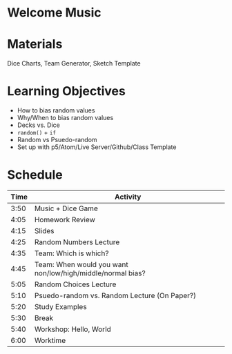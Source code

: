 # Welcome Music

# Materials
Dice Charts, Team Generator, Sketch Template

# Learning Objectives
- How to bias random values
- Why/When to bias random values
- Decks vs. Dice
- `random()` + `if`
- Random vs Psuedo-random
- Set up with p5/Atom/Live Server/Github/Class Template


# Schedule

Time    | Activity
---     | ---
3:50    | Music + Dice Game
4:05    | Homework Review
4:15    | Slides
4:25    | Random Numbers Lecture
4:35    | Team: Which is which?
4:45    | Team: When would you want non/low/high/middle/normal bias?
5:05    | Random Choices Lecture
5:10    | Psuedo-random vs. Random Lecture (On Paper?)
5:20    | Study Examples
5:30    | Break
5:40    | Workshop: Hello, World
6:00    | Worktime
